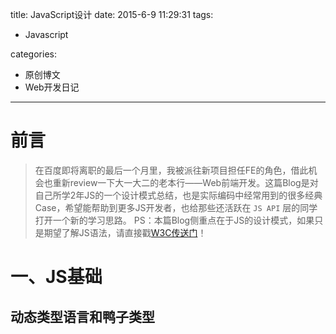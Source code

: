 title: JavaScript设计
date: 2015-6-9 11:29:31
tags:

 - Javascript

categories:

 - 原创博文
 - Web开发日记

---


# 前言 #

> 在百度即将离职的最后一个月里，我被派往新项目担任FE的角色，借此机会也重新review一下大一大二的老本行——Web前端开发。这篇Blog是对自己所学2年JS的一个设计模式总结，也是实际编码中经常用到的很多经典Case，希望能帮助到更多JS开发者，也给那些还活跃在 `JS API` 层的同学打开一个新的学习思路。
PS：本篇Blog侧重点在于JS的设计模式，如果只是期望了解JS语法，请直接戳[W3C传送门](http://www.w3school.com.cn/js/index.asp)！
<!--more-->


# 一、JS基础 #

## 动态类型语言和鸭子类型


